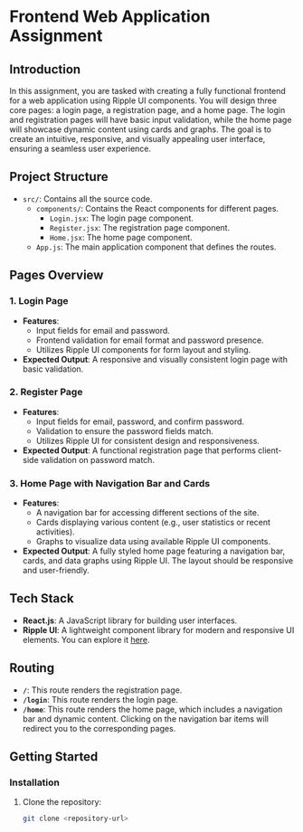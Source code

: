 # Frontend Web Application Assignment

## Introduction
In this assignment, you are tasked with creating a fully functional frontend for a web application using Ripple UI components. You will design three core pages: a login page, a registration page, and a home page. The login and registration pages will have basic input validation, while the home page will showcase dynamic content using cards and graphs. The goal is to create an intuitive, responsive, and visually appealing user interface, ensuring a seamless user experience.

## Project Structure
- `src/`: Contains all the source code.
  - `components/`: Contains the React components for different pages.
    - `Login.jsx`: The login page component.
    - `Register.jsx`: The registration page component.
    - `Home.jsx`: The home page component.
  - `App.js`: The main application component that defines the routes.

## Pages Overview

### 1. Login Page
- **Features**:
  - Input fields for email and password.
  - Frontend validation for email format and password presence.
  - Utilizes Ripple UI components for form layout and styling.
- **Expected Output**: A responsive and visually consistent login page with basic validation.

### 2. Register Page
- **Features**:
  - Input fields for email, password, and confirm password.
  - Validation to ensure the password fields match.
  - Utilizes Ripple UI for consistent design and responsiveness.
- **Expected Output**: A functional registration page that performs client-side validation on password match.

### 3. Home Page with Navigation Bar and Cards
- **Features**:
  - A navigation bar for accessing different sections of the site.
  - Cards displaying various content (e.g., user statistics or recent activities).
  - Graphs to visualize data using available Ripple UI components.
- **Expected Output**: A fully styled home page featuring a navigation bar, cards, and data graphs using Ripple UI. The layout should be responsive and user-friendly.

## Tech Stack
- **React.js**: A JavaScript library for building user interfaces.
- **Ripple UI**: A lightweight component library for modern and responsive UI elements. You can explore it [here](https://www.ripple-ui.com).

## Routing
- **`/`**: This route renders the registration page.
- **`/login`**: This route renders the login page.
- **`/home`**: This route renders the home page, which includes a navigation bar and dynamic content. Clicking on the navigation bar items will redirect you to the corresponding pages.

## Getting Started

### Installation
1. Clone the repository:
   ```bash
   git clone <repository-url>
